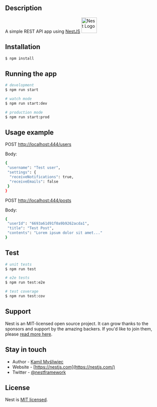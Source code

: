 ## Description

A simple REST API app using [NestJS](https://github.com/nestjs/nest) <img src="https://nestjs.com/img/logo-small.svg" width="50" alt="Nest Logo" />

## Installation

```bash
$ npm install
```

## Running the app

```bash
# development
$ npm run start

# watch mode
$ npm run start:dev

# production mode
$ npm run start:prod
```

## Usage example

POST <http://localhost:444/users>

Body:

```bash
{
 "username": "Test user",
 "settings": {
  "receiveNotifications": true,
  "receiveEmails": false
 }
}
```

POST <http://localhost:444/posts>

Body:

```bash
{
 "userId": "6693a61d91f0a9b9262acda1",
 "title": "Test Post",
 "contents": "Lorem ipsum dolor sit amet..."
}
```

## Test

```bash
# unit tests
$ npm run test

# e2e tests
$ npm run test:e2e

# test coverage
$ npm run test:cov
```

## Support

Nest is an MIT-licensed open source project. It can grow thanks to the sponsors and support by the amazing backers. If you'd like to join them, please [read more here](https://docs.nestjs.com/support).

## Stay in touch

- Author - [Kamil Myśliwiec](https://kamilmysliwiec.com)
- Website - [https://nestjs.com](https://nestjs.com/)
- Twitter - [@nestframework](https://twitter.com/nestframework)

## License

Nest is [MIT licensed](LICENSE).
